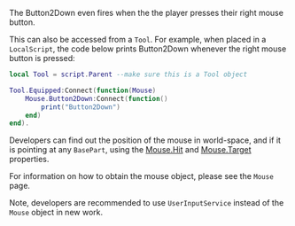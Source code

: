 The Button2Down even fires when the the player presses their right mouse button.

This can also be accessed from a `Tool`. For example, when placed in a `LocalScript`, the code below prints Button2Down whenever the right mouse button is pressed:

```lua
local Tool = script.Parent --make sure this is a Tool object

Tool.Equipped:Connect(function(Mouse)
	Mouse.Button2Down:Connect(function()
		print("Button2Down")
	end)
end).
```

Developers can find out the position of the mouse in world-space, and if it is pointing at any `BasePart`, using the [Mouse.Hit](https://developer.roblox.com/api-reference/property/Mouse/Hit) and [Mouse.Target](https://developer.roblox.com/api-reference/property/Mouse/Target) properties.

For information on how to obtain the mouse object, please see the `Mouse` page.

Note, developers are recommended to use `UserInputService` instead of the `Mouse` object in new work.